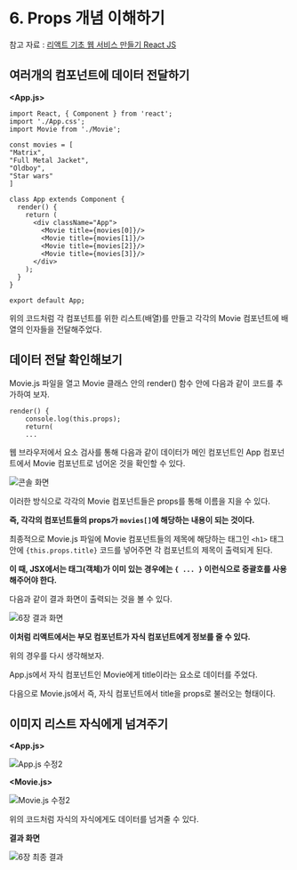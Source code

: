 # 6. Props 개념 이해하기

참고 자료 : 
[리액트 기초 웹 서비스 만들기 React JS](https://www.youtube.com/watch?v=sM2p1EqTlw4&list=PL7jH19IHhOLOFTVD4R8FeZWkwpVi8-9Fv)

## 여러개의 컴포넌트에 데이터 전달하기

**<App.js>**

    import React, { Component } from 'react';
    import './App.css';
    import Movie from './Movie';
    
    const movies = [
    "Matrix",
    "Full Metal Jacket",
    "Oldboy",
    "Star wars"
    ]
    
    class App extends Component {
      render() {
        return (
          <div className="App">
            <Movie title={movies[0]}/>
            <Movie title={movies[1]}/>
            <Movie title={movies[2]}/>
            <Movie title={movies[3]}/>
          </div>
        );
      }
    }
    
    export default App;

위의 코드처럼 각 컴포넌트를 위한 리스트(배열)를 만들고 각각의 Movie 컴포넌트에 배열의 인자들을 전달해주었다.

## 데이터 전달 확인해보기

Movie.js 파일을 열고 Movie 클래스 안의 render() 함수 안에 다음과 같이 코드를 추가하여 보자.

    render() {
        console.log(this.props);
        return(
        ...

웹 브라우저에서 요소 검사를 통해 다음과 같이 데이터가 메인 컴포넌트인 App 컴포넌트에서 Movie 컴포넌트로 넘어온 것을 확인할 수 있다.

![콘솔 화면](https://github.com/Se-Hun/WebStudy/blob/master/React.js/png/%EC%BD%98%EC%86%94%20%ED%99%94%EB%A9%B4%20%ED%99%95%EC%9D%B8.png)

이러한 방식으로 각각의 Movie 컴포넌트들은 props를 통해 이름을 지을 수 있다.

**즉, 각각의 컴포넌트들의 props가 `movies[]`에 해당하는 내용이 되는 것이다.**

최종적으로 Movie.js 파일에 Movie 컴포넌트들의 제목에 해당하는 태그인 `<h1>` 태그 안에 `{this.props.title}` 코드를 넣어주면 각 컴포넌트의 제목이 출력되게 된다.

**이 때, JSX에서는 태그(객체)가 이미 있는 경우에는 `{ ... }` 이런식으로 중괄호를 사용해주어야 한다.**

다음과 같이 결과 화면이 출력되는 것을 볼 수 있다.

![6장 결과 화면](https://github.com/Se-Hun/WebStudy/blob/master/React.js/png/6%EC%9E%A5%20%EC%A4%91%EA%B0%84%20%EA%B2%B0%EA%B3%BC.png)

**이처럼 리액트에서는 부모 컴포넌트가 자식 컴포넌트에게 정보를 줄 수 있다.**

위의 경우를 다시 생각해보자.

App.js에서 자식 컴포넌트인 Movie에게 title이라는 요소로 데이터를 주었다.

다음으로 Movie.js에서 즉, 자식 컴포넌트에서 title을 props로 불러오는 형태이다.

## 이미지 리스트 자식에게 넘겨주기

**<App.js>**

![App.js 수정2](https://github.com/Se-Hun/WebStudy/blob/master/React.js/png/App.js%20%EC%88%98%EC%A0%952.png)

**<Movie.js>**

![Movie.js 수정2](https://github.com/Se-Hun/WebStudy/blob/master/React.js/png/Movie.js%20%EC%88%98%EC%A0%952.png)

위의 코드처럼 자식의 자식에게도 데이터를 넘겨줄 수 있다.

**결과 화면**

![6장 최종 결과](https://github.com/Se-Hun/WebStudy/blob/master/React.js/png/6%EC%9E%A5%20%EC%B5%9C%EC%A2%85%20%EA%B2%B0%EA%B3%BC.png)
